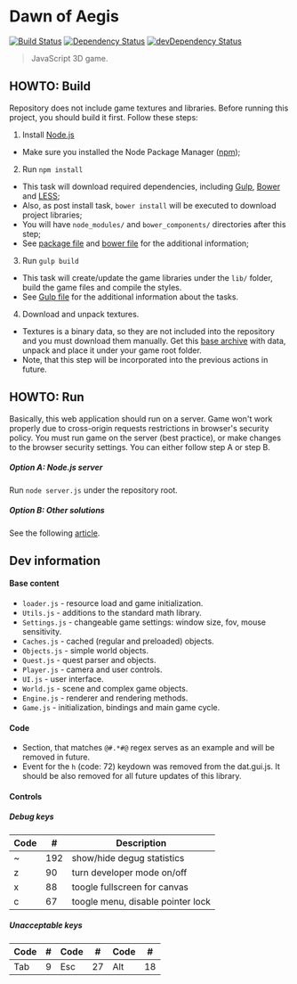 Dawn of Aegis
=============

[![Build Status](https://travis-ci.org/edloidas/dawn-of-aegis.svg?branch=master)](https://travis-ci.org/edloidas/dawn-of-aegis)
[![Dependency Status](https://david-dm.org/edloidas/dawn-of-aegis.svg)](https://david-dm.org/edloidas/dawn-of-aegis)
[![devDependency Status](https://david-dm.org/edloidas/dawn-of-aegis/dev-status.svg)](https://david-dm.org/edloidas/dawn-of-aegis#info=devDependencies)

> JavaScript 3D game.

## HOWTO: Build ##

Repository does not include game textures and libraries. Before running this project, you should build it first. Follow these steps:

1. Install [Node.js](http://nodejs.org)
  * Make sure you installed the Node Package Manager ([npm](https://www.npmjs.org/));

2. Run `npm install`
  * This task will download required dependencies, including [Gulp](http://gulpjs.com/), [Bower](http://bower.io/) and [LESS](http://lesscss.org/);
  * Also, as post install task, `bower install` will be executed to download project libraries;
  * You will have `node_modules/` and `bower_components/` directories after this step;
  * See [package file](package.json) and  [bower file](bower.json) for the additional information;

3. Run `gulp build`
  * This task will create/update the game libraries under the `lib/` folder, build the game files and compile the styles.
  * See [Gulp file](gulpfile.js) for the additional information about the tasks.

4. Download and unpack textures.
  * Textures is a binary data, so they are not included into the repository and you must download them manually. Get this [base archive](https://dl.dropboxusercontent.com/u/40688668/base.zip) with data, unpack and place it under your game root folder.
  * Note, that this step will be incorporated into the previous actions in future.


## HOWTO: Run ##

Basically, this web application should run on a server. Game won't work properly due to cross-origin requests restrictions in browser's security policy. You must run game on the server (best practice), or make changes to the browser security settings. You can either follow step A or step B.

##### Option A: Node.js server #####
Run `node server.js` under the repository root.

##### Option B: Other solutions #####
See the following [article](https://github.com/mrdoob/three.js/wiki/How-to-run-things-locally).

## Dev information ##

#### Base content ####
* `loader.js` - resource load and game initialization.
* `Utils.js` - additions to the standard math library.
* `Settings.js` - changeable game settings: window size, fov, mouse sensitivity.
* `Caches.js` - cached (regular and preloaded) objects.
* `Objects.js` - simple world objects.
* `Quest.js` - quest parser and objects.
* `Player.js` - camera and user controls.
* `UI.js` - user interface.
* `World.js` - scene and complex game objects.
* `Engine.js` - renderer and rendering methods.
* `Game.js` - initialization, bindings and main game cycle.

#### Code ####
* Section, that matches `@#.*#@` regex serves as an example and will be removed in future.
* Event for the `h` (code: 72) keydown was removed from the dat.gui.js. It should be also removed for all future updates of this library.

#### Controls ####

##### Debug keys #####
| Code |  #  | Description                       |
| ---- | --- | --------------------------------- |
|  ~   | 192 | show/hide degug statistics        |
|  z   | 90  | turn developer mode on/off        |
|  x   | 88  | toogle fullscreen for canvas      |
|  c   | 67  | toogle menu, disable pointer lock |

##### Unacceptable keys #####
| Code |  #  | Code |  #  | Code |  #  |
| ---- | --- | ---- | --- | ---- | --- |
| Tab  |   9 | Esc  |  27 | Alt  |  18 |
